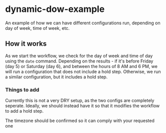 # dynamic-dow-example
An example of how we can have different configurations run, depending on day of week, time of week, etc.

## How it works

As we start the workflow, we check for the day of week and time of day using the `date` command. Depending on the results - if it's before Friday (day 5) or Saturday (day 6), and between the hours of 8 AM and 6 PM, we will run a configuration that does not include a hold step. Otherwise, we run a similar configuration, but it includes a hold step.

### Things to add

Currently this is not a very DRY setup, as the two configs are completely seperate. Ideally, we should instead have it so that it modifies the workflow to add a hold step.

The timezone should be confirmed so it can comply with your requested one
